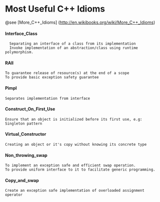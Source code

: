 # Most Useful C++ Idioms

@see [More_C++_Idioms] (http://en.wikibooks.org/wiki/More_C++_Idioms)

#### Interface_Class
```
  Separating an interface of a class from its implementation
  Invoke implementation of an abstraction/class using runtime polymorphism.
```
#### RAII
```
To guarantee release of resource(s) at the end of a scope
To provide basic exception safety guarantee
```
#### Pimpl
```
Separates implementation from interface
```
#### Construct_On_First_Use
```
Ensure that an object is initialized before its first use, e.g: Singleton pattern
```
#### Virtual_Constructor
```
Creating an object or it's copy without knowing its concrete type
```
#### Non_throwing_swap
```
To implement an exception safe and efficient swap operation.
To provide uniform interface to it to facilitate generic programming.
```
#### Copy_and_swap
```
Create an exception safe implementation of overloaded assignment operator
```
